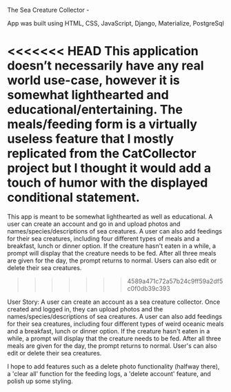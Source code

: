 The Sea Creature Collector -

App was built using HTML, CSS, JavaScript, Django, Materialize, PostgreSql

<<<<<<< HEAD
This application doesn’t necessarily have any real world use-case, however it is somewhat lighthearted and educational/entertaining. The meals/feeding form is a virtually useless feature that I mostly replicated from the CatCollector project but I thought it would add a touch of humor with the displayed conditional statement.
=======
This app is meant to be somewhat lighthearted as well as educational. A user can create an account and go in and upload photos and names/species/descriptions of sea creatures. A user can also add feedings for their sea creatures, including four different types of meals and a breakfast, lunch or dinner option. If the creature hasn't eaten in a while, a prompt will display that the creature needs to be fed. After all three meals are given for the day, the prompt returns to normal. Users can also edit or delete their sea creatures.
>>>>>>> 4589a471c72a57b24c9ff59a2df5c0f0db39c393

User Story:
 A user can create an account as a sea creature collector. Once created and logged in, they can upload photos and the names/species/descriptions of sea creatures. A user can also add feedings for their sea creatures, including four different types of weird oceanic meals and a breakfast, lunch or dinner option. If the creature hasn't eaten in a while, a prompt will display that the creature needs to be fed. After all three meals are given for the day, the prompt returns to normal. User's can also edit or delete their sea creatures.

I hope to add features such as a delete photo functionality (halfway there), a 'clear all' function for the feeding logs, a 'delete account' feature, and polish up some styling.
